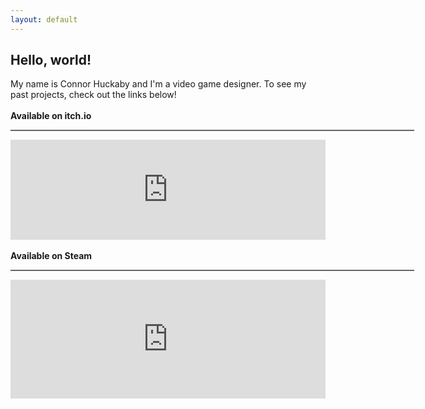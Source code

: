```yaml
---
layout: default
---
```


<style>
@font-face {
	font-family: "Bold";
	font-size: 9px;	
	src: url("../assets/fonts/8bitOperatorPlus-Bold.ttf");
}

hr {
width: 646;
margin-left: 0px;
margin-right: 0px;
height: 2px;
background-color:#666;
opcaity: 0.1;
}

.center {
  display: block;
  margin-left: auto;
  margin-right: auto;
  width: 10%;
}

iframe {
  display: block;
  width: 100%;
}
</style>

<h2>Hello, world!</h2>

<div>My name is Connor Huckaby and I'm a video game designer.
To see my past projects, check out the links below!</div>

<br>
<b>Available on itch.io</b>
<hr>
<iframe src="https://itch.io/embed/431589?linkback=true&amp;border_width=2&amp;dark=true" width="646" height="160" frameborder="0"></iframe>
<br>
<b>Available on Steam</b>
<hr>
<iframe src="https://store.steampowered.com/widget/848770/?t=My%20first%20project%2C%20created%20in%20Game%20Maker%20Studio." frameborder="0" width="646" height="190"></iframe>